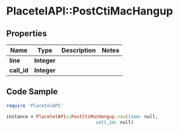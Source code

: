 # PlacetelAPI::PostCtiMacHangup

## Properties

Name | Type | Description | Notes
------------ | ------------- | ------------- | -------------
**line** | **Integer** |  | 
**call_id** | **Integer** |  | 

## Code Sample

```ruby
require 'PlacetelAPI'

instance = PlacetelAPI::PostCtiMacHangup.new(line: null,
                                 call_id: null)
```


